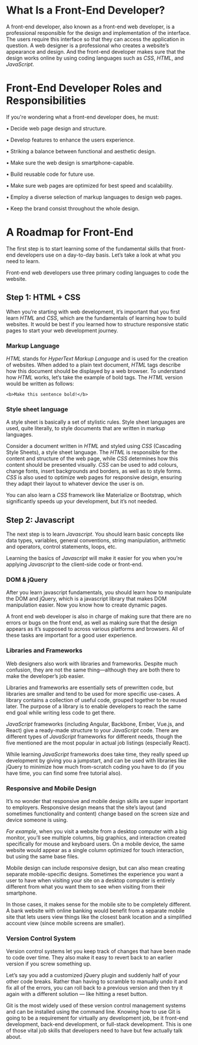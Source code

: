 # What Is a Front-End Developer?

A front-end developer, also known as a front-end web developer, is a professional responsible for the design and implementation of the interface. The users require this interface so that they can access the application in question. A web designer is a professional who creates a website’s appearance and design. And the front-end developer makes sure that the design works online by using coding languages such as *CSS*, *HTML*, and *JavaScript*.

# Front-End Developer Roles and Responsibilities

If you're wondering what a front-end developer does, he must:

• Decide web page design and structure.

• Develop features to enhance the users experience.

• Striking a balance between functional and aesthetic design.

• Make sure the web design is smartphone-capable.

• Build reusable code for future use.

• Make sure web pages are optimized for best speed and scalability.

• Employ a diverse selection of markup languages to design web pages.

• Keep the brand consist throughout the whole design.

# A Roadmap for Front-End

The first step is to start learning some of the fundamental skills that front-end developers use on a day-to-day basis. Let’s take a look at what you need to learn.

Front-end web developers use three primary coding languages to code the website.

## Step 1: HTML + CSS

When you’re starting with web development, it’s important that you first learn *HTML* and *CSS*, which are the fundamentals of learning how to build websites. It would be best if you learned how to structure responsive static pages to start your web development journey.

### **Markup Language**

*HTML* stands for *HyperText Markup Language* and is used for the creation of websites. When added to a plain text document, *HTML* tags describe how this document should be displayed by a web browser. To understand how *HTML* works, let’s take the example of bold tags. The *HTML* version would be written as follows:

    <b>Make this sentence bold!</b>

### **Style sheet language**

A style sheet is basically a set of stylistic rules. Style sheet languages are used, quite literally, to style documents that are written in markup languages.

Consider a document written in *HTML* and styled using *CSS* (Cascading Style Sheets), a style sheet language. The *HTML* is responsible for the content and structure of the web page, while *CSS* determines how this content should be presented visually. *CSS* can be used to add colours, change fonts, insert backgrounds and borders, as well as to style forms. *CSS* is also used to optimize web pages for responsive design, ensuring they adapt their layout to whatever device the user is on.

You can also learn a *CSS* framework like Materialize or Bootstrap, which significantly speeds up your development, but it’s not needed.

## Step 2: Javascript

The next step is to learn *Javascript*. You should learn basic concepts like data types, variables, general conventions, string manipulation, arithmetic and operators, control statements, loops, etc. 

Learning the basics of *Javascript* will make it easier for you when you’re applying *Javascript* to the client-side code or front-end.

### **DOM & jQuery**

After you learn javascript fundamentals, you should learn how to manipulate the DOM and jQuery, which is a javascript library that makes DOM manipulation easier. Now you know how to create dynamic pages.

A front end web developer is also in charge of making sure that there are no errors or bugs on the front end, as well as making sure that the design appears as it’s supposed to across various platforms and browsers. All of these tasks are important for a good user experience.

### **Libraries and Frameworks**

Web designers also work with libraries and frameworks. Despite much confusion, they are not the same thing—although they are both there to make the developer’s job easier.

Libraries and frameworks are essentially sets of prewritten code, but libraries are smaller and tend to be used for more specific use-cases. A library contains a collection of useful code, grouped together to be reused later. The purpose of a library is to enable developers to reach the same end goal while writing less code to get there.

*JavaScript* frameworks (including Angular, Backbone, Ember, Vue.js, and React) give a ready-made structure to your *JavaScript* code. There are different types of *JavaScript* frameworks for different needs, though the five mentioned are the most popular in actual job listings (especially React).

While learning *JavaScript* frameworks does take time, they really speed up development by giving you a jumpstart, and can be used with libraries like jQuery to minimize how much from-scratch coding you have to do (if you have time, you can find some free tutorial also).

### **Responsive and Mobile Design**

It’s no wonder that responsive and mobile design skills are super important to employers. Responsive design means that the site’s layout (and sometimes functionality and content) change based on the screen size and device someone is using.

*For example*, when you visit a website from a desktop computer with a big monitor, you’ll see multiple columns, big graphics, and interaction created specifically for mouse and keyboard users. On a mobile device, the same website would appear as a single column optimized for touch interaction, but using the same base files.

Mobile design can include responsive design, but can also mean creating separate mobile-specific designs. Sometimes the experience you want a user to have when visiting your site on a desktop computer is entirely different from what you want them to see when visiting from their smartphone.

In those cases, it makes sense for the mobile site to be completely different. A bank website with online banking would benefit from a separate mobile site that lets users view things like the closest bank location and a simplified account view (since mobile screens are smaller).

### **Version Control System**

Version control systems let you keep track of changes that have been made to code over time. They also make it easy to revert back to an earlier version if you screw something up.

Let’s say you add a customized jQuery plugin and suddenly half of your other code breaks. Rather than having to scramble to manually undo it and fix all of the errors, you can roll back to a previous version and then try it again with a different solution — like hitting a reset button.

Git is the most widely used of these version control management systems and can be installed using the command line. Knowing how to use Git is going to be a requirement for virtually any development job, be it front-end development, back-end development, or full-stack development. This is one of those vital job skills that developers need to have but few actually talk about.
